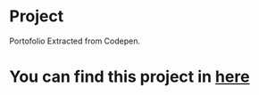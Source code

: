 # Project
Portofolio
Extracted from Codepen.

# You can find this project in <a href="https://codepen.io/cuonguyen/full/NyjaNG/">here</a> 
